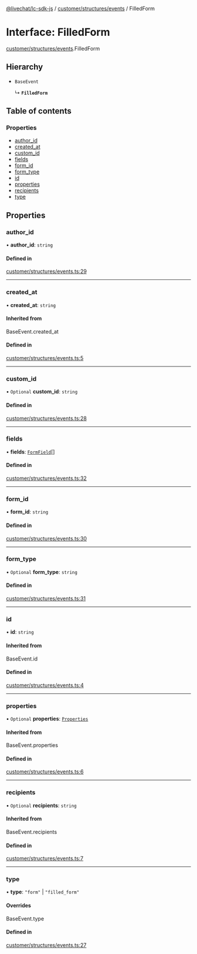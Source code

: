 [@livechat/lc-sdk-js](../README.md) / [customer/structures/events](../modules/customer_structures_events.md) / FilledForm

# Interface: FilledForm

[customer/structures/events](../modules/customer_structures_events.md).FilledForm

## Hierarchy

- `BaseEvent`

  ↳ **`FilledForm`**

## Table of contents

### Properties

- [author\_id](customer_structures_events.FilledForm.md#author_id)
- [created\_at](customer_structures_events.FilledForm.md#created_at)
- [custom\_id](customer_structures_events.FilledForm.md#custom_id)
- [fields](customer_structures_events.FilledForm.md#fields)
- [form\_id](customer_structures_events.FilledForm.md#form_id)
- [form\_type](customer_structures_events.FilledForm.md#form_type)
- [id](customer_structures_events.FilledForm.md#id)
- [properties](customer_structures_events.FilledForm.md#properties)
- [recipients](customer_structures_events.FilledForm.md#recipients)
- [type](customer_structures_events.FilledForm.md#type)

## Properties

### author\_id

• **author\_id**: `string`

#### Defined in

[customer/structures/events.ts:29](https://github.com/livechat/lc-sdk-js/blob/125a327/src/customer/structures/events.ts#L29)

___

### created\_at

• **created\_at**: `string`

#### Inherited from

BaseEvent.created\_at

#### Defined in

[customer/structures/events.ts:5](https://github.com/livechat/lc-sdk-js/blob/125a327/src/customer/structures/events.ts#L5)

___

### custom\_id

• `Optional` **custom\_id**: `string`

#### Defined in

[customer/structures/events.ts:28](https://github.com/livechat/lc-sdk-js/blob/125a327/src/customer/structures/events.ts#L28)

___

### fields

• **fields**: [`FormField`](customer_structures_events.FormField.md)[]

#### Defined in

[customer/structures/events.ts:32](https://github.com/livechat/lc-sdk-js/blob/125a327/src/customer/structures/events.ts#L32)

___

### form\_id

• **form\_id**: `string`

#### Defined in

[customer/structures/events.ts:30](https://github.com/livechat/lc-sdk-js/blob/125a327/src/customer/structures/events.ts#L30)

___

### form\_type

• `Optional` **form\_type**: `string`

#### Defined in

[customer/structures/events.ts:31](https://github.com/livechat/lc-sdk-js/blob/125a327/src/customer/structures/events.ts#L31)

___

### id

• **id**: `string`

#### Inherited from

BaseEvent.id

#### Defined in

[customer/structures/events.ts:4](https://github.com/livechat/lc-sdk-js/blob/125a327/src/customer/structures/events.ts#L4)

___

### properties

• `Optional` **properties**: [`Properties`](customer_structures_structures.Properties.md)

#### Inherited from

BaseEvent.properties

#### Defined in

[customer/structures/events.ts:6](https://github.com/livechat/lc-sdk-js/blob/125a327/src/customer/structures/events.ts#L6)

___

### recipients

• `Optional` **recipients**: `string`

#### Inherited from

BaseEvent.recipients

#### Defined in

[customer/structures/events.ts:7](https://github.com/livechat/lc-sdk-js/blob/125a327/src/customer/structures/events.ts#L7)

___

### type

• **type**: ``"form"`` \| ``"filled_form"``

#### Overrides

BaseEvent.type

#### Defined in

[customer/structures/events.ts:27](https://github.com/livechat/lc-sdk-js/blob/125a327/src/customer/structures/events.ts#L27)
